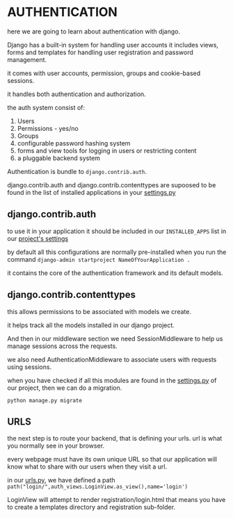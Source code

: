 # AUTHENTICATION

here we are going to learn about authentication with django.

Django has  a built-in system for handling user accounts it includes views, forms and templates for handling user registration and password management.

it comes with user accounts, permission, groups and cookie-based sessions.

it handles both authentication and authorization.

the auth system consist of:

1. Users
2. Permissions - yes/no
3. Groups
4. configurable password hashing system
5. forms and view tools for logging in users or restricting content
6. a pluggable backend system

Authentication is bundle to `django.contrib.auth`.

django.contrib.auth and django.contrib.contenttypes are supoosed to be found in the list of installed applications in your [settings.py](./AuthLoginSystem/settings.py)

## django.contrib.auth

to use it in your application it should be included in our `INSTALLED_APPS` list in our [project's settings](./AuthLoginSystem/settings.py)

by default all this configurations are normally pre-installed when you run the command `django-admin startproject NameOfYourApplication .`

it contains the core of the authentication  framework and its default models.

## django.contrib.contenttypes

this allows permissions to be associated with models we create.

it helps track all the models installed in our django project.

And then in our middleware section we  need SessionMiddleware to help us manage sessions across the requests.

we also need AuthenticationMiddleware to associate users with requests using sessions.

when you have checked if all this modules are found in the [settings.py](AuthLoginSystem/settings.py) of our project, then we can do a migration.

`python manage.py migrate`

## URLS

the next step is to route your backend, that is defining your urls. url is what you normally see in your browser.

every webpage must have its own unique URL so that our application will know what to share with our users when they visit a url.

in our [urls.py](AuthLoginSystem/urls.py), we have defined a path `path("login/",auth_views.LoginView.as_view(),name='login')`

LoginView will attempt to render registration/login.html  that means you have to create a templates directory and registration sub-folder.
